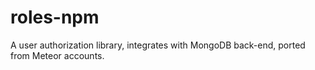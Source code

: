 # roles-npm
A user authorization library, integrates with MongoDB back-end, ported from Meteor accounts.
